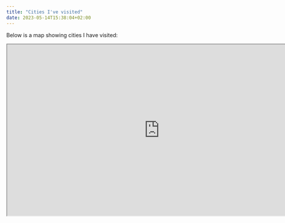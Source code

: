 ```yaml
---
title: "Cities I've visited"
date: 2023-05-14T15:38:04+02:00
---
```

Below is a map showing cities I have visited:

<iframe width=800 height=450
src="https://beeneverywhere.net/usermap/1637?width=800&height=400"
title="Olivier Spiesser's visited cities map"></iframe>